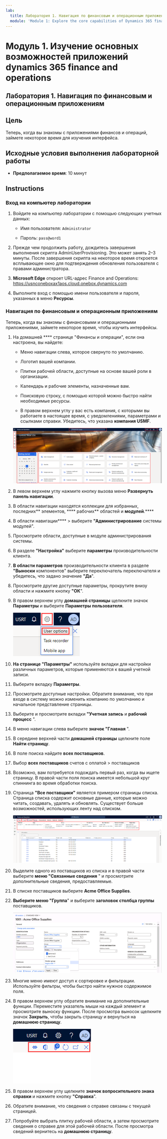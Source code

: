 ```yaml
---
lab:
  title: Лаборатория 1. Навигация по финансовым и операционным приложениям
  module: 'Module 1: Explore the core capabilities of Dynamics 365 finance and operations apps'
---
```


# Модуль 1. Изучение основных возможностей приложений dynamics 365 finance and operations

## Лаборатория 1. Навигация по финансовым и операционным приложениям

## Цель

Теперь, когда вы знакомы с приложениями финансов и операций, займете некоторое время для изучения интерфейса.

## Исходные условия выполнения лабораторной работы

- **Предполагаемое время**: 10 минут

## Instructions

### Вход на компьютер лаборатории

1.  Войдите на компьютер лаборатории с помощью следующих учетных данных:

    - Имя пользователя: `Administrator`

    - Пароль: `pass@word1`

1.  Прежде чем продолжить работу, дождитесь завершения выполнения скрипта AdminUserProvisioning. Это может занять 2–3 минуты. После завершения скрипта на некоторое время откроется всплывающее окно для подтверждения обновления пользователя с правами администратора. 

1.  **Microsoft Edge** откроет URL-адрес Finance and Operations: <https://usnconeboxax1aos.cloud.onebox.dynamics.com>

1.  Выполните вход с помощью имени пользователя и пароля, указанных в меню **Ресурсы**. 


### Навигация по финансовым и операционным приложениям

Теперь, когда вы знакомы с финансовыми и операционными приложениями, займете некоторое время, чтобы изучить интерфейсы.

1.  На домашней **** странице "Финансы и операции", если она настроена, вы найдете:

    - Меню навигации слева, которое свернуто по умолчанию.

    - Логотип вашей компании.

    - Плитки рабочей области, доступные на основе вашей роли в организации.

    - Календарь и рабочие элементы, назначенные вам.

    - Поисковую строку, с помощью которой можно быстро найти необходимые ресурсы.

    - В правом верхнем углу у вас есть компания, с которыми вы работаете в настоящее время, с уведомлениями, параметрами и ссылками справки. Убедитесь, что указана **компания USMF**.

    ![Снимок экрана: домашняя страница Dynamics 365 Finance and Operations с выделенными областями.](./media/lab-navigate-finance-and-operations-apps-04.png)

2.  В левом верхнем углу нажмите кнопку вызова меню **Развернуть панель навигации**.

3.  В области навигации находятся коллекции для избранных, последних** элементов, **** рабочих** областей и **модулей**.****

4.  В области навигации**** > выберите **"Администрирование** системы модулей".

5.  Просмотрите области, доступные в модуле администрирования системы.

6.  В разделе **"Настройка"** выберите **параметры** производительности клиента.

7.  **В области параметров** производительности клиента в разделе **"Выноски** компонентов" выберите переключатель переключателя и убедитесь, что задано значение **"Да**".

8.  Просмотрите другие доступные параметры, прокрутите внизу области и нажмите кнопку **"ОК**".

9.  В правом верхнем углу **домашней страницы** щелкните значок **Параметры** и выберите **Параметры пользователя**.

    ![Снимок экрана: значок Параметры и раскрывающийся список параметров пользователя.](./media/lab-navigate-finance-and-operations-apps-05.png)

10. **На странице "Параметры"** используйте вкладки для настройки различных параметров, которые применяются к вашей учетной записи.

11. Выберите вкладку **Параметры**.

12. Просмотрите доступные настройки. Обратите внимание, что при входе в систему можно изменить компанию по умолчанию и начальное представление страницы.

13. Выберите и просмотрите вкладки **"Учетная запись** и **рабочий процесс** ".

14. В меню навигации слева выберите **значок "Главная** ".

15. В середине верхней части **домашней страницы** щелкните поле **Найти страницу**.

16. В поле поиска найдите **всех поставщиков**.

17. Выбор **всех поставщиков** счетов с оплатой > поставщиков

18. Возможно, вам потребуется подождать первый раз, когда вы ищете страницу. В правой части поля поиска имеется небольшой круг спиннинга во время обработки поиска.

19. Страница **"Все поставщики"** является примером страницы списка. Страница списка содержит основные данные, которые можно читать, создавать, удалять и обновлять. Существует больше возможностей, использующих ленту над списком.

    ![Снимок экрана: список всех поставщиков с выделенными функциями меню.](./media/lab-navigate-finance-and-operations-apps-06.png)

20. Выделите одного из поставщиков из списка и в правой части выберите **меню "Связанные сведения** " и просмотрите дополнительные сведения, предоставляемые.

21. В списке поставщиков выберите **Acme Office Supplies**.

22. **Выберите меню "Группа**" и выберите **заголовок столбца группы** поставщиков.

    ![Снимок экрана: заголовок столбца группы поставщиков для поставок Acme Office.](./media/lab-navigate-finance-and-operations-apps-07.png)

23. Многие меню имеют доступ к сортировке и фильтрации. Используйте фильтры, чтобы быстро найти нужное содержимое поля.

24. В правом верхнем углу обратите внимание на дополнительные функции. Переместите указатель мыши на каждый элемент и просмотрите выноску функции. После просмотра выносок щелкните значок **Закрыть**, чтобы закрыть страницу и вернуться на **домашнюю страницу**.

    ![Снимок экрана: меню "Список" в правом верхнем углу, в котором показаны дополнительные функции для подключения к Power Apps, Приложение Office, страница "Обновление вложения документа", "Открыть в новом окне" и "Закрыть кнопки".](./media/lab-navigate-finance-and-operations-apps-08.png)

25. В правом верхнем углу щелкните **значок вопросительного знака справки** и нажмите кнопку **"Справка**".

26. Обратите внимание, что сведения о справке связаны с текущей страницей.

27. Попробуйте выбрать плитку рабочей области, а затем просмотрите сведения о справке для этой рабочей области. После просмотра сведений вернитесь на **домашнюю страницу**.

